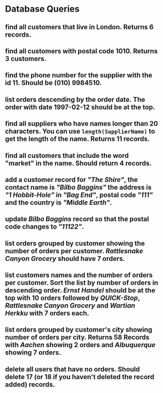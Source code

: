 # Database Queries

## find all customers that live in London. Returns 6 records.


## find all customers with postal code 1010. Returns 3 customers.

## find the phone number for the supplier with the id 11. Should be (010) 9984510.

## list orders descending by the order date. The order with date 1997-02-12 should be at the top.

## find all suppliers who have names longer than 20 characters. You can use `length(SupplierName)` to get the length of the name. Returns 11 records.

## find all customers that include the word "market" in the name. Should return 4 records.

## add a customer record for _"The Shire"_, the contact name is _"Bilbo Baggins"_ the address is _"1 Hobbit-Hole"_ in _"Bag End"_, postal code _"111"_ and the country is _"Middle Earth"_.

## update _Bilbo Baggins_ record so that the postal code changes to _"11122"_.

## list orders grouped by customer showing the number of orders per customer. _Rattlesnake Canyon Grocery_ should have 7 orders.

## list customers names and the number of orders per customer. Sort the list by number of orders in descending order. _Ernst Handel_ should be at the top with 10 orders followed by _QUICK-Stop_, _Rattlesnake Canyon Grocery_ and _Wartian Herkku_ with 7 orders each.

## list orders grouped by customer's city showing number of orders per city. Returns 58 Records with _Aachen_ showing 2 orders and _Albuquerque_ showing 7 orders.

## delete all users that have no orders. Should delete 17 (or 18 if you haven't deleted the record added) records.
